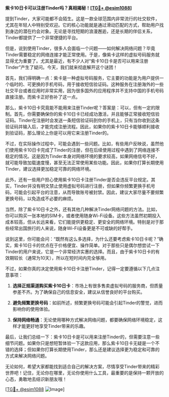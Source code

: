 **紫卡10日卡可以注册Tinder吗？真相揭秘！[[TG💪+ @esim1088](https://t.me/s/esim1088)]**

提到Tinder，大家可能都不会陌生。这是一款全球范围内非常流行的社交软件，尤其在年轻人中特别受欢迎。它的核心功能就是通过滑动匹配的方式，帮助用户找到身边的潜在约会对象。无论是寻找短期的浪漫邂逅，还是长期的伴侣关系，Tinder都提供了一个非常便捷的平台。

但是，说到使用Tinder，很多人会面临一个问题——如何解决网络问题？毕竟Tinder需要稳定的网络连接才能正常使用。于是，像紫卡这样的虚拟号码服务就显得尤为重要了。尤其是最近，有不少人对“紫卡10日卡是否可以用来注册Tinder”产生了疑问。今天，我们就来彻底解开这个谜团！

首先，我们得明确一点：紫卡是一种虚拟号码服务，它主要的功能是为用户提供一个临时的、可更换的手机号码，用于接收短信验证码。这种服务在注册海外的一些社交平台或者应用时非常实用，因为很多国外的应用程序并不支持中国的手机号码直接注册。而紫卡正好弥补了这一点。

那么，紫卡10日卡究竟能不能用来注册Tinder呢？答案是：可以，但有一定的限制。首先，你需要确保你的紫卡10日卡已经成功激活，并且能够正常接收短信验证码。Tinder在注册时会发送一条短信验证码到你的手机上，只有当你收到这条验证码并输入后，才能完成注册流程。因此，如果你的紫卡10日卡能够顺利接收到验证码，那么理论上你是可以用它来注册Tinder的。

不过，在实际操作过程中，可能会遇到一些问题。比如，有些用户反映说，虽然他们使用紫卡10日卡完成了Tinder的注册，但在后续使用过程中遇到了网络连接不稳定的情况。这是因为Tinder本身对网络环境的要求较高，如果网络信号不好，就可能导致加载速度慢，甚至无法正常使用某些功能。因此，如果你打算长期使用Tinder，建议选择更加稳定可靠的网络环境。

此外，还有一些用户担心使用紫卡10日卡注册Tinder是否会违反平台规定。其实，Tinder并没有明文禁止使用虚拟号码进行注册，但如果你频繁更换手机号码，可能会引起平台的注意，从而导致账号被封禁。因此，建议大家尽量不要频繁更换号码，以免造成不必要的麻烦。

当然，除了紫卡10日卡之外，还有其他几种解决Tinder网络问题的方法。比如，你可以购买一张本地的SIM卡，或者使用随身Wi-Fi设备。这些方法虽然初期投入成本较高，但从长远来看，它们能提供更稳定、更安全的网络环境。特别是对于那些经常出国旅行的人来说，随身Wi-Fi设备更是不可或缺的好帮手。

说到这里，你可能会问：“既然有这么多选择，为什么还要考虑紫卡10日卡呢？”确实，紫卡10日卡的优点在于价格便宜、操作简单。对于那些只是偶尔想尝试一下Tinder的用户来说，它是一个非常经济实惠的选择。而且，由于紫卡10日卡的有效期较长（通常为10天），所以在短时间内完全够用。

不过，如果你真的决定使用紫卡10日卡注册Tinder，记得一定要遵循以下几点注意事项：

1. **选择正规渠道购买紫卡10日卡**：市场上有很多售卖虚拟号码的服务商，但质量参差不齐。为了确保自己的信息安全，建议从信誉良好的平台购买。
   
2. **避免频繁更换号码**：如前所述，频繁更换号码可能会引起Tinder的警觉，进而影响你的使用体验。

3. **保持网络畅通**：无论使用哪种方式解决网络问题，都要确保网络环境稳定，这样才能更好地享受Tinder带来的乐趣。

最后，让我们总结一下：紫卡10日卡是可以用来注册Tinder的，但需要注意一些细节问题。如果你只是想短暂体验一下这款应用，那么紫卡10日卡无疑是一个不错的选择；但如果你打算长期使用Tinder，那么还是建议选择更为稳定和可靠的方式来解决网络问题。

无论如何，希望大家都能找到适合自己的解决方案，尽情享受Tinder带来的精彩世界吧！记住，无论你在哪里，无论你使用什么工具，最重要的是保持一颗开放的心态，勇敢地去结识新朋友哦！

[[TG💪+ @esim1088](https://t.me/s/esim1088) ![Image](https://i.postimg.cc/4NQfJmqS/Snipaste-2025-05-13-00-14-12.png)]